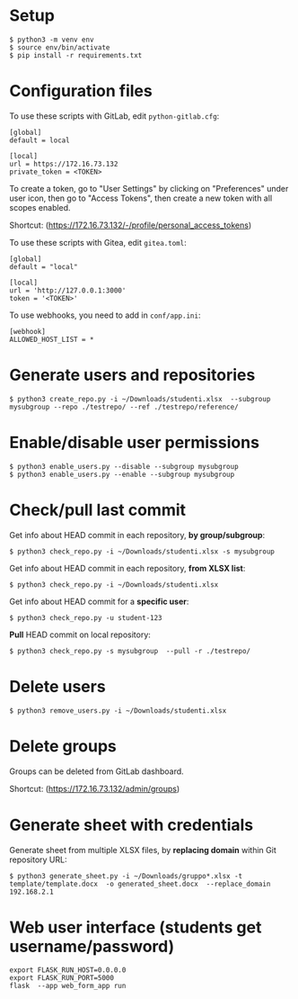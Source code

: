 # Setup

```
$ python3 -m venv env
$ source env/bin/activate
$ pip install -r requirements.txt
```

# Configuration files

To use these scripts with GitLab, edit `python-gitlab.cfg`:
```
[global]
default = local

[local]
url = https://172.16.73.132
private_token = <TOKEN>
```

To create a token, go to "User Settings" by clicking on "Preferences" under user icon, then go to "Access Tokens", then create a new token with all scopes enabled.

Shortcut: (https://172.16.73.132/-/profile/personal_access_tokens)

To use these scripts with Gitea, edit `gitea.toml`:
```
[global]
default = "local"

[local]
url = 'http://127.0.0.1:3000'
token = '<TOKEN>'
```

To use webhooks, you need to add in `conf/app.ini`:
```
[webhook]
ALLOWED_HOST_LIST = *
```

# Generate users and repositories

```
$ python3 create_repo.py -i ~/Downloads/studenti.xlsx  --subgroup mysubgroup --repo ./testrepo/ --ref ./testrepo/reference/
```


# Enable/disable user permissions

```
$ python3 enable_users.py --disable --subgroup mysubgroup
$ python3 enable_users.py --enable --subgroup mysubgroup
```


# Check/pull last commit

Get info about HEAD commit in each repository, **by group/subgroup**:
```
$ python3 check_repo.py -i ~/Downloads/studenti.xlsx -s mysubgroup
```

Get info about HEAD commit in each repository, **from XLSX list**:
```
$ python3 check_repo.py -i ~/Downloads/studenti.xlsx
```

Get info about HEAD commit for a **specific user**:
```
$ python3 check_repo.py -u student-123
```

**Pull** HEAD commit on local repository:
```
$ python3 check_repo.py -s mysubgroup  --pull -r ./testrepo/
```


# Delete users

```
$ python3 remove_users.py -i ~/Downloads/studenti.xlsx
```


# Delete groups

Groups can be deleted from GitLab dashboard.

Shortcut: (https://172.16.73.132/admin/groups)


# Generate sheet with credentials

Generate sheet from multiple XLSX files, by **replacing domain** within Git repository URL:
```
$ python3 generate_sheet.py -i ~/Downloads/gruppo*.xlsx -t template/template.docx  -o generated_sheet.docx  --replace_domain 192.168.2.1
```


# Web user interface (students get username/password)

```
export FLASK_RUN_HOST=0.0.0.0
export FLASK_RUN_PORT=5000
flask  --app web_form_app run
```

